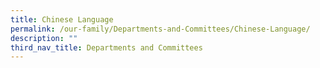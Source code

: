 ```yaml
---
title: Chinese Language
permalink: /our-family/Departments-and-Committees/Chinese-Language/
description: ""
third_nav_title: Departments and Committees
---
```




